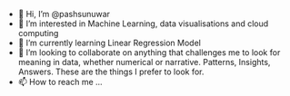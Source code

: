 - 👋 Hi, I’m @pashsunuwar
- 👀 I’m interested in Machine Learning, data visualisations and cloud computing
- 🌱 I’m currently learning Linear Regression Model
- 💞️ I’m looking to collaborate on anything that challenges me to look for meaning in data, whether numerical or narrative. Patterns, Insights, Answers. These are the things I prefer to look for.
- 📫 How to reach me ...

<!---
pashsunuwar/pashsunuwar is a ✨ special ✨ repository because its `README.md` (this file) appears on your GitHub profile.
You can click the Preview link to take a look at your changes.
--->
